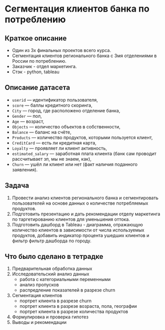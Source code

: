 # Сегментация клиентов банка по потреблению

## Краткое описание
- Один из 3х финальных проектов всего курса.
- Сегментация клиентов регионального банка с 3мя отделениями в России по потреблению.
- Заказчик - отдел маркетинга.
- Стэк - python, tableau

## Описание датасета
- `userid` — идентификатор пользователя,
- `score` — баллы кредитного скоринга,
- `City` — город, где расположено отделение банка,
- `Gender` — пол,
- `Age` — возраст,
- `Objects` — количество объектов в собственности,
- `Balance` — баланс на счёте,
- `Products` — количество продуктов, которыми пользуется клиент,
- `CreditCard` — есть ли кредитная карта,
- `Loyalty` — проявляет ли клиент активность,
- `estimated_salary` — заработная плата клиента (банк сам проводит рассчитывает зп, мы не знаем, как),
- `Churn` — ушёл ли клиент или нет (факт наличия поданного заявления).

## Задача
1. Провести анализ клиентов регионального банка и сегментировать пользователей на основе данных о количестве потребляемых продуктов.
2. Подготовить презентацию и дать рекомендации отделу маркетинга по таргетированию клиентов для уменьшения оттока.
3. Подготовить дашборд в Tableau - диаграмма, отражающую количество клиентов в зависимости от числа используемых продуктов, добавить индикатор процента ушедших клиентов и фильтр фильтр дашборда по городу.

## Что было сделано в тетрадке
1. Предварительная обработка данных
2. Исследовательский анализ данных
    - работа с категориальными переменными
    - анализ пропусков
    - распредление показателей в разрезе churn 
3. Сегментация клиентов
    - портрет клиента в разрезе churn
    - портрет клиента в разрезе возраста, пола, географии
    - портрет клиента в разрезе количества продуктов
4. Формулировка и проверка гипотез
5. Выводы и рекомендации

